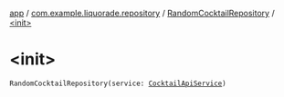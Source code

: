 [app](../../index.md) / [com.example.liquorade.repository](../index.md) / [RandomCocktailRepository](index.md) / [&lt;init&gt;](./-init-.md)

# &lt;init&gt;

`RandomCocktailRepository(service: `[`CocktailApiService`](../../com.example.liquorade.network/-cocktail-api-service/index.md)`)`